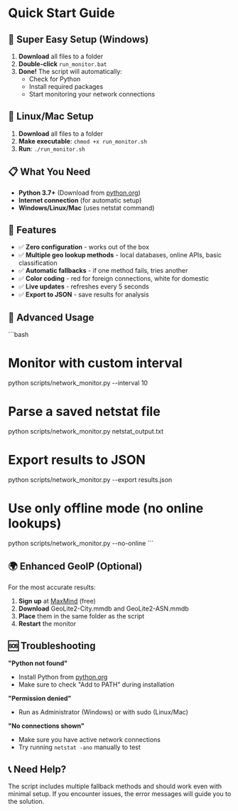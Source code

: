 # Quick Start Guide

## 🚀 Super Easy Setup (Windows)

1. **Download** all files to a folder
2. **Double-click** `run_monitor.bat`
3. **Done!** The script will automatically:
   - Check for Python
   - Install required packages
   - Start monitoring your network connections

## 🐧 Linux/Mac Setup

1. **Download** all files to a folder
2. **Make executable**: `chmod +x run_monitor.sh`
3. **Run**: `./run_monitor.sh`

## 📋 What You Need

- **Python 3.7+** (Download from [python.org](https://python.org))
- **Internet connection** (for automatic setup)
- **Windows/Linux/Mac** (uses netstat command)

## 🎯 Features

- ✅ **Zero configuration** - works out of the box
- ✅ **Multiple geo lookup methods** - local databases, online APIs, basic classification
- ✅ **Automatic fallbacks** - if one method fails, tries another
- ✅ **Color coding** - red for foreign connections, white for domestic
- ✅ **Live updates** - refreshes every 5 seconds
- ✅ **Export to JSON** - save results for analysis

## 🔧 Advanced Usage

\`\`\`bash
# Monitor with custom interval
python scripts/network_monitor.py --interval 10

# Parse a saved netstat file
python scripts/network_monitor.py netstat_output.txt

# Export results to JSON
python scripts/network_monitor.py --export results.json

# Use only offline mode (no online lookups)
python scripts/network_monitor.py --no-online
\`\`\`

## 🌍 Enhanced GeoIP (Optional)

For the most accurate results:

1. **Sign up** at [MaxMind](https://www.maxmind.com/en/geolite2/signup) (free)
2. **Download** GeoLite2-City.mmdb and GeoLite2-ASN.mmdb
3. **Place** them in the same folder as the script
4. **Restart** the monitor

## 🆘 Troubleshooting

**"Python not found"**
- Install Python from [python.org](https://python.org)
- Make sure to check "Add to PATH" during installation

**"Permission denied"**
- Run as Administrator (Windows) or with sudo (Linux/Mac)

**"No connections shown"**
- Make sure you have active network connections
- Try running `netstat -ano` manually to test

## 📞 Need Help?

The script includes multiple fallback methods and should work even with minimal setup. If you encounter issues, the error messages will guide you to the solution.
